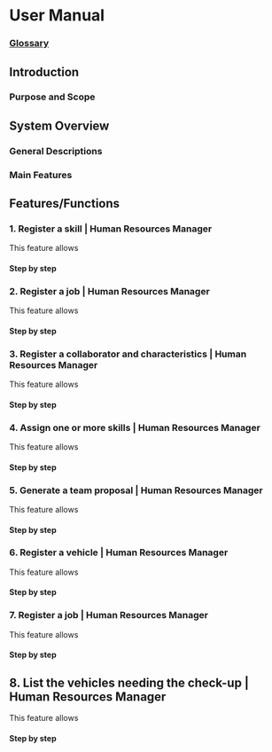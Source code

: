 # User Manual


### [Glossary](global-artifacts/01.requirements-engineering/glossary.md)



## Introduction
### Purpose and Scope


## System Overview

### General Descriptions

### Main Features



## Features/Functions

###  1. Register a skill | Human Resources Manager

This feature allows 

#### Step by step


### 2. Register a job | Human Resources Manager

This feature allows

#### Step by step


### 3. Register a collaborator and characteristics | Human Resources Manager

This feature allows

#### Step by step


### 4. Assign one or more skills | Human Resources Manager

This feature allows

#### Step by step

### 5. Generate a team proposal | Human Resources Manager

This feature allows

#### Step by step

### 6. Register a vehicle | Human Resources Manager

This feature allows

#### Step by step

### 7. Register a job | Human Resources Manager

This feature allows

#### Step by step

## 8. List the vehicles needing the check-up | Human Resources Manager

This feature allows

#### Step by step

